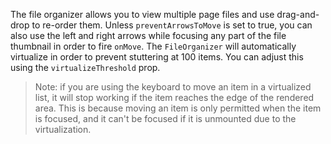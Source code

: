 The file organizer allows you to view multiple page files and use drag-and-drop
to re-order them. Unless `preventArrowsToMove` is set to true, you can also use
the left and right arrows while focusing any part of the file thumbnail in order
to fire `onMove`. The `FileOrganizer` will automatically virtualize in order to
prevent stuttering at 100 items. You can adjust this using the
`virtualizeThreshold` prop.

> Note: if you are using the keyboard to move an item in a virtualized list, it
> will stop working if the item reaches the edge of the rendered area. This is
> because moving an item is only permitted when the item is focused, and it
> can't be focused if it is unmounted due to the virtualization.

